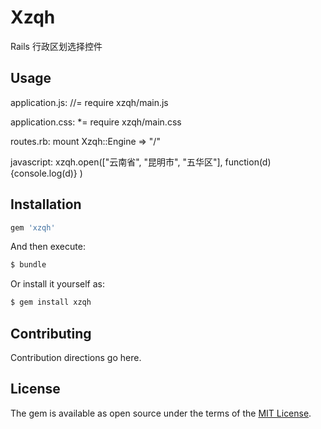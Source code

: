# Xzqh

Rails 行政区划选择控件

## Usage

application.js:
//= require xzqh/main.js

application.css:
\*= require xzqh/main.css

routes.rb:
mount Xzqh::Engine => "/"

javascript:
xzqh.open(["云南省", "昆明市", "五华区"], function(d) {console.log(d)} )

## Installation

```ruby
gem 'xzqh'
```

And then execute:

```bash
$ bundle
```

Or install it yourself as:

```bash
$ gem install xzqh
```

## Contributing

Contribution directions go here.

## License

The gem is available as open source under the terms of the [MIT License](https://opensource.org/licenses/MIT).
